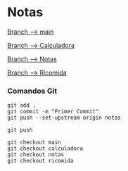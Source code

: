 # Notas

[Branch --> main](https://github.com/TheNefelin/Desafio-Branching)

[Branch --> Calculadora](https://github.com/TheNefelin/Desafio-Branching/tree/calculadora)

[Branch --> Notas](https://github.com/TheNefelin/Desafio-Branching/tree/notas)

[Branch --> Ricomida](https://github.com/TheNefelin/Desafio-Branching/tree/ricomida)

### Comandos Git
```
git add .
git commit -m "Primer Commit"
git push --set-upstream origin notas

git push

git checkout main
git checkout calculadora
git checkout notas
git checkout ricomida
```